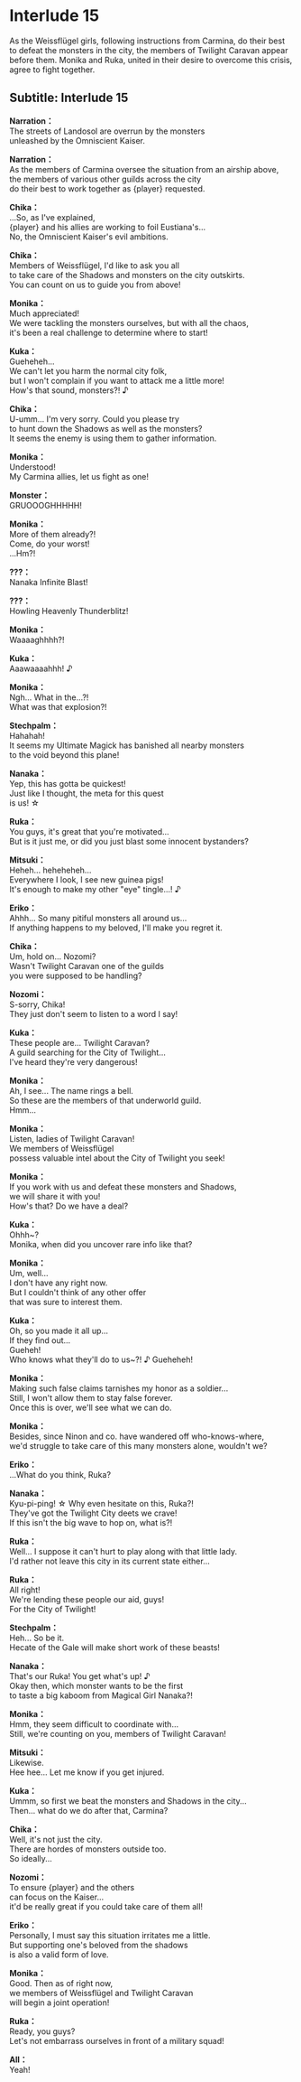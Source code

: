 # Interlude 15
As the Weissflügel girls, following instructions from Carmina, do their best to defeat the monsters in the city, the members of Twilight Caravan appear before them. Monika and Ruka, united in their desire to overcome this crisis, agree to fight together.
  
## Subtitle: Interlude 15
  
**Narration：**  
The streets of Landosol are overrun by the monsters  
unleashed by the Omniscient Kaiser.  
  
**Narration：**  
As the members of Carmina oversee the situation from an airship above,  
the members of various other guilds across the city  
do their best to work together as {player} requested.  
  
**Chika：**  
...So, as I've explained,  
{player} and his allies are working to foil Eustiana's...  
No, the Omniscient Kaiser's evil ambitions.  
  
**Chika：**  
Members of Weissflügel, I'd like to ask you all  
to take care of the Shadows and monsters on the city outskirts.  
You can count on us to guide you from above!  
  
**Monika：**  
Much appreciated!  
We were tackling the monsters ourselves, but with all the chaos,  
it's been a real challenge to determine where to start!  
  
**Kuka：**  
Gueheheh...  
 We can't let you harm the normal city folk,  
but I won't complain if you want to attack me a little more!  
How's that sound, monsters?! ♪  
  
**Chika：**  
U-umm... I'm very sorry. Could you please try  
to hunt down the Shadows as well as the monsters?  
It seems the enemy is using them to gather information.  
  
**Monika：**  
Understood!  
My Carmina allies, let us fight as one!  
  
**Monster：**  
GRUOOOGHHHHH!  
  
**Monika：**  
More of them already?!  
Come, do your worst!  
...Hm?!  
  
**???：**  
Nanaka Infinite Blast!  
  
**???：**  
Howling Heavenly Thunderblitz!  
  
**Monika：**  
Waaaaghhhh?!  
  
**Kuka：**  
Aaawaaaahhh! ♪  
  
**Monika：**  
Ngh... What in the...?!  
What was that explosion?!  
  
**Stechpalm：**  
Hahahah!  
It seems my Ultimate Magick has banished all nearby monsters  
to the void beyond this plane!  
  
**Nanaka：**  
Yep, this has gotta be quickest!  
Just like I thought, the meta for this quest  
 is us! ☆  
  
**Ruka：**  
You guys, it's great that you're motivated...  
But is it just me, or did you just blast some innocent bystanders?  
  
**Mitsuki：**  
Heheh... heheheheh...  
Everywhere I look, I see new guinea pigs!  
It's enough to make my other \"eye\" tingle...! ♪  
  
**Eriko：**  
Ahhh... So many pitiful monsters all around us...  
If anything happens to my beloved, I'll make you regret it.  
  
**Chika：**  
Um, hold on... Nozomi?  
Wasn't Twilight Caravan one of the guilds  
you were supposed to be handling?  
  
**Nozomi：**  
S-sorry, Chika!  
They just don't seem to listen to a word I say!  
  
**Kuka：**  
These people are... Twilight Caravan?  
A guild searching for the City of Twilight...  
I've heard they're very dangerous!  
  
**Monika：**  
Ah, I see... The name rings a bell.  
So these are the members of that underworld guild.  
Hmm...  
  
**Monika：**  
Listen, ladies of Twilight Caravan!  
We members of Weissflügel  
possess valuable intel about the City of Twilight you seek!  
  
**Monika：**  
If you work with us and defeat these monsters and Shadows,  
we will share it with you!  
How's that? Do we have a deal?  
  
**Kuka：**  
Ohhh~?  
Monika, when did you uncover rare info like that?  
  
**Monika：**  
Um, well...  
 I don't have any right now.  
But I couldn't think of any other offer  
that was sure to interest them.  
  
**Kuka：**  
Oh, so you made it all up...  
If they find out...  
  Gueheh!  
Who knows what they'll do to us~?! ♪ Gueheheh!  
  
**Monika：**  
Making such false claims tarnishes my honor as a soldier...  
Still, I won't allow them to stay false forever.  
Once this is over, we'll see what we can do.  
  
**Monika：**  
Besides, since Ninon and co. have wandered off who-knows-where,  
we'd struggle to take care of this many monsters alone, wouldn't we?  
  
**Eriko：**  
...What do you think, Ruka?  
  
**Nanaka：**  
Kyu-pi-ping! ☆ Why even hesitate on this, Ruka?!  
They've got the Twilight City deets we crave!  
If this isn't the big wave to hop on, what is?!  
  
**Ruka：**  
Well... I suppose it can't hurt to play along with that little lady.  
I'd rather not leave this city in its current state either...  
  
**Ruka：**  
All right!  
We're lending these people our aid, guys!  
For the City of Twilight!  
  
**Stechpalm：**  
Heh... So be it.  
Hecate of the Gale will make short work of these beasts!  
  
**Nanaka：**  
That's our Ruka! You get what's up! ♪  
Okay then, which monster wants to be the first  
to taste a big kaboom from Magical Girl Nanaka?!  
  
**Monika：**  
Hmm, they seem difficult to coordinate with...  
Still, we're counting on you, members of Twilight Caravan!  
  
**Mitsuki：**  
Likewise.  
Hee hee... Let me know if you get injured.  
  
**Kuka：**  
Ummm, so first we beat the monsters and Shadows in the city...  
Then... what do we do after that, Carmina?  
  
**Chika：**  
Well, it's not just the city.  
There are hordes of monsters outside too.  
So ideally...  
  
**Nozomi：**  
To ensure {player} and the others  
can focus on the Kaiser...  
it'd be really great if you could take care of them all!  
  
**Eriko：**  
Personally, I must say this situation irritates me a little.  
But supporting one's beloved from the shadows  
is also a valid form of love.  
  
**Monika：**  
Good. Then as of right now,  
we members of Weissflügel and Twilight Caravan  
will begin a joint operation!  
  
**Ruka：**  
Ready, you guys?  
Let's not embarrass ourselves in front of a military squad!  
  
**All：**  
Yeah!  
